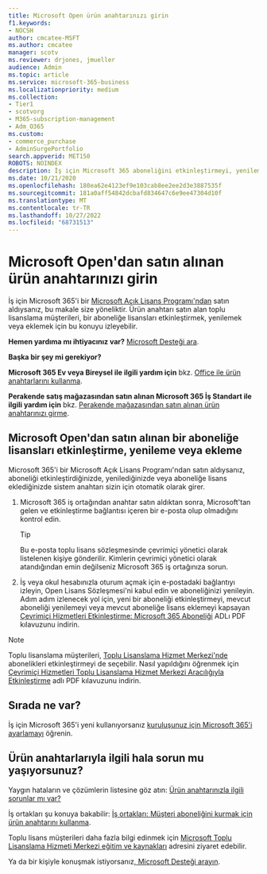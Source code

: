 ```yaml
---
title: Microsoft Open ürün anahtarınızı girin
f1.keywords:
- NOCSH
author: cmcatee-MSFT
ms.author: cmcatee
manager: scotv
ms.reviewer: drjones, jmueller
audience: Admin
ms.topic: article
ms.service: microsoft-365-business
ms.localizationpriority: medium
ms.collection:
- Tier1
- scotvorg
- M365-subscription-management
- Adm_O365
ms.custom:
- commerce_purchase
- AdminSurgePortfolio
search.appverid: MET150
ROBOTS: NOINDEX
description: İş için Microsoft 365 aboneliğini etkinleştirmeyi, yenilemeyi veya lisans eklemeyi öğrenin.
ms.date: 10/21/2020
ms.openlocfilehash: 180ea62e4123ef9e103cab8ee2ee2d3e3887535f
ms.sourcegitcommit: 181a0aff54842dcbafd834647c6e9ee47304d10f
ms.translationtype: MT
ms.contentlocale: tr-TR
ms.lasthandoff: 10/27/2022
ms.locfileid: "68731513"
---
```

# <a name="enter-your-product-key-purchased-from-microsoft-open"></a>Microsoft Open'dan satın alınan ürün anahtarınızı girin

İş için Microsoft 365'i bir [Microsoft Açık Lisans Programı'ndan](https://go.microsoft.com/fwlink/p/?LinkID=613298) satın aldıysanız, bu makale size yöneliktir. Ürün anahtarı satın alan toplu lisanslama müşterileri, bir aboneliğe lisansları etkinleştirmek, yenilemek veya eklemek için bu konuyu izleyebilir.
  
 **Hemen yardıma mı ihtiyacınız var?** [Microsoft Desteği ara](../admin/get-help-support.md).
  
 **Başka bir şey mi gerekiyor?**

 **Microsoft 365 Ev veya Bireysel ile ilgili yardım için** bkz. [Office ile ürün anahtarlarını kullanma](https://support.microsoft.com/office/12a5763a-d45c-4685-8c95-a44500213759).
  
 **Perakende satış mağazasından satın alınan Microsoft 365 İş Standart ile ilgili yardım için** bkz. [Perakende mağazasından satın alınan ürün anahtarınızı girme](enter-your-product-key.md).
  
## <a name="activate-renew-or-add-licenses-to-a-subscription-purchased-from-microsoft-open"></a>Microsoft Open'dan satın alınan bir aboneliğe lisansları etkinleştirme, yenileme veya ekleme

Microsoft 365'i bir Microsoft Açık Lisans Programı'ndan satın aldıysanız, aboneliği etkinleştirdiğinizde, yenilediğinizde veya aboneliğe lisans eklediğinizde sistem anahtarı sizin için otomatik olarak girer.
  
1. Microsoft 365 iş ortağından anahtar satın aldıktan sonra, Microsoft'tan gelen ve etkinleştirme bağlantısı içeren bir e-posta olup olmadığını kontrol edin.

    > [!TIP]
    >  Bu e-posta toplu lisans sözleşmesinde çevrimiçi yönetici olarak listelenen kişiye gönderilir. Kimlerin çevrimiçi yönetici olarak atandığından emin değilseniz Microsoft 365 iş ortağınıza sorun. 
  
2. İş veya okul hesabınızla oturum açmak için e-postadaki bağlantıyı izleyin, Open Lisans Sözleşmesi'ni kabul edin ve aboneliğinizi yenileyin. Adım adım izlenecek yol için, yeni bir aboneliği etkinleştirmeyi, mevcut aboneliği yenilemeyi veya mevcut aboneliğe lisans eklemeyi kapsayan [Çevrimiçi Hizmetleri Etkinleştirme: Microsoft 365 Aboneliği](https://go.microsoft.com/fwlink/p/?LinkId=618100) ADLı PDF kılavuzunu indirin.

> [!NOTE]
> Toplu lisanslama müşterileri, [Toplu Lisanslama Hizmet Merkezi'nde](https://go.microsoft.com/fwlink/p/?LinkID=282016) abonelikleri etkinleştirmeyi de seçebilir. Nasıl yapıldığını öğrenmek için [Çevrimiçi Hizmetleri Toplu Lisanslama Hizmet Merkezi Aracılığıyla Etkinleştirme](https://go.microsoft.com/fwlink/p/?LinkId=618096) adlı PDF kılavuzunu indirin.
  
## <a name="whats-next"></a>Sırada ne var?

İş için Microsoft 365'i yeni kullanıyorsanız [kuruluşunuz için Microsoft 365'i ayarlamayı](../admin/setup/setup.md) öğrenin.
  
## <a name="still-having-trouble-with-product-keys"></a>Ürün anahtarlarıyla ilgili hala sorun mu yaşıyorsunuz?

Yaygın hataların ve çözümlerin listesine göz atın: [Ürün anahtarınızla ilgili sorunlar mı var?](product-key-errors-and-solutions.md)
  
İş ortakları şu konuya bakabilir: [İş ortakları: Müşteri aboneliğini kurmak için ürün anahtarını kullanma](https://support.microsoft.com/office/cf22c50f-95c9-4fa2-b959-c264de256d40).
  
Toplu lisans müşterileri daha fazla bilgi edinmek için [Microsoft Toplu Lisanslama Hizmeti Merkezi eğitim ve kaynakları](https://go.microsoft.com/fwlink/p/?LinkId=618103) adresini ziyaret edebilir.
  
Ya da bir kişiyle konuşmak istiyorsanız[, Microsoft Desteği arayın](../admin/get-help-support.md).
